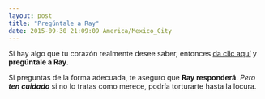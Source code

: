 ```yaml
---
layout: post
title: "Pregúntale a Ray"
date: 2015-09-30 21:09:09 America/Mexico_City
---
```

Si hay algo que tu corazón realmente desee saber, entonces  [da clic aquí][36fcc73b] y **pregúntale a Ray**.

Si preguntas de la forma adecuada, te aseguro que **Ray responderá**. _Pero **ten cuidado**_ si no lo tratas como merece, podría torturarte hasta la locura.


  [36fcc73b]: http://ray.creepypastas.net/ "Pregúntale a Ray"
